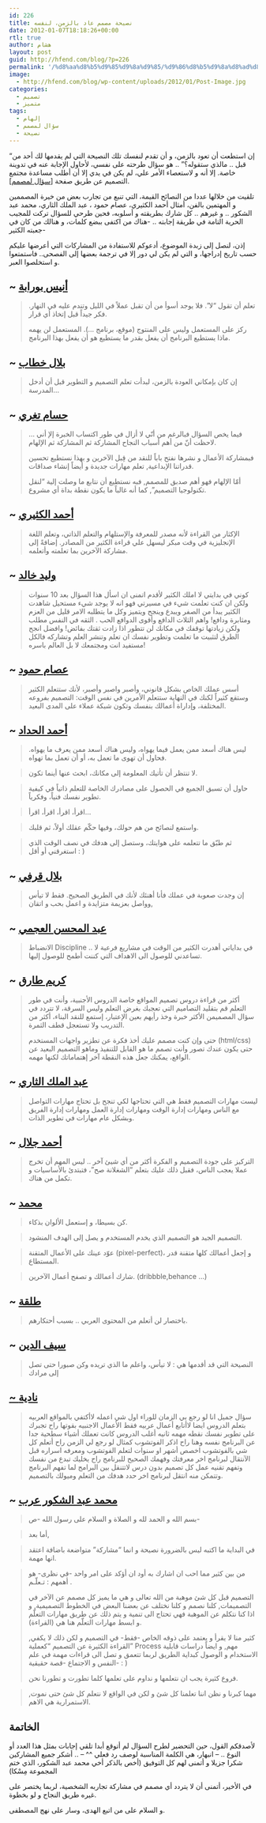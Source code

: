 ```yaml
---
id: 226
title: نصيحة مصمم عاد بالزمن، لنفسه
date: 2012-01-07T18:18:26+00:00
rtl: true
author: هشام
layout: post
guid: http://hfend.com/blog/?p=226
permalink: '/%d8%aa%d8%b5%d9%85%d9%8a%d9%85/%d9%86%d8%b5%d9%8a%d8%ad%d8%a9-%d9%85%d8%b5%d9%85%d9%85-%d8%b9%d8%a7%d8%af-%d8%a8%d8%a7%d9%84%d8%b2%d9%85%d9%86%d8%8c-%d9%84%d9%86%d9%81%d8%b3%d9%87/'
image:
  - http://hfend.com/blog/wp-content/uploads/2012/01/Post-Image.jpg
categories:
  - تصميم
  - متميز
tags:
  - إلهام
  - سؤال لمصمم
  - نصيحة
---
```

&#8220;إن استطعت أن تعود بالزمن، و أن تقدم لنفسك تلك النصيحة التي لم يقدمها لك أحد من قبل .. مالذي ستقوله؟&#8221; .. هو سؤال طرحته على نفسي، لأحاول الإجابة عنه في تدوينة خاصة. إلا أنه و لاستعصاء الأمر علي، لم يكن في يدي إلا أن أطلب مساعدة مجتمع التصميم عن طريق صفحة [[سؤال لمصمم](http://hfend.com/blog/designer-question/ "سؤال لمصمم")].

تلقيت من خلالها عددا من النصائح القيمة، التي تنبع من تجارب بعض من خيرة المصممين و المهتمين بالفن، أمثال أحمد الكثيري، عصام حمود ، عبد الملك الثاري، محمد عبد الشكور .. و غيرهم .. كل شارك بطريقته و أسلوبه، فحين طرحي للسؤال تركت للمجيب الحرية التامة في طريقة إجابته .. -هناك من اكتفى ببضع كلمات، و هنالك من كان في جعبته الكثير-

إذن، لنصل إلى زبدة الموضوع، أدعوكم للاستفادة من المشاركات التي أعرضها عليكم حسب تاريخ إدراجها، و التي لم يكن لي دور إلا في ترجمة بعضها إلى الفصحى.. فاستمتعوا و استخلصوا العبر.

<!--more-->

## ~ [أنيس بورابة](http://twitter.com/_niss "@_niss")

> تعلم أن تقول &#8220;لا&#8221;. فلا يوجد أسوأ من أن تقبل عملاً في الليل وتندم عليه في النهار. فكر جيداً قبل إتخاذ أي قرار.
>
> ركز على المستعمل وليس على المنتوج (موقع، برنامج &#8230;). المستعمل لن يهمه ماذا يستطيع البرنامج أن يفعل بقدر ما يستطيع هو أن يفعل بهذا البرنامج.

## ~ [بلال خطاب](http://twitter.com/Creartinc "@Creartinc")

> إن كان بإمكاني العودة بالزمن، لبدأت تعلم التصميم و التطوير قبل أن أدخل المدرسة&#8230;

## ~ [حسام تغري](http://twitter.com/hteghri "@hteghri")

> &#8230; فيما يخص السؤال فبالرغم من أنّي لا أزال في طور اكتساب الخبرة إلإ أني لاحظت أنّ من أهم أسباب النجاح المشاركة ثم المشاركة ثم الإلهام.
>
> فبمشاركة الأعمال و نشرها نفتح باباً للنقد من قِبل الآخرين و بهذا نستطيع تحسين قدراتنا الإبداعية, تعلم مهارات جديدة و أيضاً إنشاء صداقات.
>
> أمّا الإلهام فهو أهم صدبق للمصمم, فبه نستطيع أن نتابع ما وصلت إلية &#8220;لنقل تكنولوجيا التصميم&#8221;, كما أنه غالباً ما يكون نقطة بداة أي مشروع.

## ~ [أحمد الكثيري](http://twitter.com/mobde3net "@mobde3net")

> الإكثار من القراءة لأنه مصدر للمعرفة والإستلهام والتعلم الذاتي، وتعلم اللغة الإنجليزية في وقت مبكر ليسهل علي قراءة الكثير من المصادر. إضافةً إلى مشاركة الآخرين بما تعلمته وأتعلمه.

## ~ [وليد خالد](http://twitter.com/Wal_d "@Wal_d")

> كوني في بدايتي لا املك الكثير لأقدم اتمنى ان اسأل هذا السؤال بعد 10 سنوات ولكن ان كنت تعلمت شيء في مسيرتي فهو انه لا يوجد شيء مستحيل شاهدت الكثير يبدأ من الصفر ويبدع وينجح ويتميز وكل ما يتطلبه الامر قليل من العزم ومثابرة ودافع! واهم الثلاث الدافع وأقوى الدوافع الحب . الثقه في النفس مطلب ولكن زيادتها توقفك في مكانك لن تتطور اذا زادت ثقتك بفائض! وافضل انجح الطرق لتثبيت ما تعلمت وتطوير نفسك ان تعلم وتنشر العلم وتشاركه فالكل مستفيد انت ومجتمعك لا بل العالم باسره!

## ~ [عصام حمود](http://twitter.com/hamoudaissam "@hamoudaissam")

> أسس عملك الخاص بشكل قانوني، وأصبر واصبر وأصبر، لأنك ستتعلم الكثير وستقع كثيراً لكنك في النهاية ستتعلم الأمرين في نفس الوقت: التصميم بفروعه المختلفة، وإداراة أعمالك بنفسك وتكون شبكة عملاء على المدى البعيد.

## ~ [أحمد الحداد](http://twitter.com/cdes "@cdes")

> ليس هناك أسعد ممن يعمل فيما يهواه، وليس هناك أسعد ممن يعرف ما يهواه. فحاول أن تهوى ما تعمل به، أو أن تعمل بما تهواه.

> لا تنتظر أن تأتيك المعلومة إلى مكانك، ابحث عنها أينما تكون.

> حاول أن تسبق الجميع في الحصول على مصادرك الخاصة للتعلم ذاتياً في كيفية تطوير نفسك فنياً، وفكرياً.

> اقرأ، اقرأ، اقرأ، اقرأ&#8230;

> واستمع لنصائح من هم حولك، وفيها حكّم عقلك أولاً، ثم قلبك.

> ثم طبّق ما تتعلمه على هوايتك، وستصل إلى هدفك في نصف الوقت الذي استغرقني أو أقل : )

## ~ [بلال قرفي](http://twitter.com/bilama "@bilama")

> إن وجدت صعوبة في عملك فأنا أهنئك لأنك في الطريق الصحيح. فقط لا تيأس وواصل بعزيمة متزايدة و اعمل بحب و اتقان,

## ~ [عبد المحسن العجمي](http://twitter.com/ajmi "@ajmi")

> الانضباط Discipline .. في بداياتي أهدرت الكثير من الوقت في مشاريع فرعية لا تساعدني للوصول الى الاهداف التي كننت أطمح للوصول إليها.

## ~ [كريم طارق](http://karimtarek.com "موقع كريم طارق الشخصي")

> أكثر من قراءة دروس تصميم المواقع خاصة الدروس الأجنبية، وأنت في طور التعلم قم بتقليد التصاميم التي تعجبك بغرض التعلم وليس السرقة، لا تتردد في سؤال المصميمن الأكثر خبرة وخذ رأيهم بعين الإعتبار، إستمع للنقد البناء، أكثر من التدريب ولا تستعجل قطف الثمرة.
>
> حتى وإن كنت مصمم عليك أخذ فكرة عن تطزير واجهات المستخدم (html/css) حتى يكون عندك تصور وأنت تصمم ما هو القابل للتنفيذ وماهو التصميم البعيد عن الواقع، يمكنك جعل هذه النقطة آخر إهتماماتك لكنها مهمه.

## ~ [عبد الملك الثاري](http://twitter.com/althari "@althari")

> ليست مهارات التصميم فقط هي التي تحتاجها لكي تنجح بل تحتاج مهارات التواصل مع الناس ومهارات إدارة الوقت ومهارات إدارة العمل ومهارات إدارة الفريق وبشكل عام مهارات في تطوير الذات.

## ~ [أحمد جلال](http://twitter.com "@ahmadgalal")

> التركيز على جودة التصميم و الفكرة أكثر من أي شيئ آخر .. ليس المهم أن تخرج عملا يعجب الناس، فقبل ذلك عليك بتعلم &#8220;الشغلانة صح&#8221;، فتبتدئ بالأساسيات و تكمل من هناك.

## ~ [محمد](http://twitter.com/webdevdz "@webdevdz")

> كن بسيطا، و إستعمل الألوان بذكاء.

> التصميم الجيد هو التصميم الذي يخدم المستخدم و يصل إلى الهدف المنشود.

> عوّد عينك على الأعمال المتقنة (pixel-perfect)، و إجعل أعمالك كلها متقنة قدر المستطاع.

> شارك أعمالك و تصفح أعمال الآخرين. (dribbble,behance &#8230;)

## ~ [طلقة](http://twitter.com/6lgh "@6lgh")

> باختصار لن أتعلم من المحتوى العربي .. بسبب أحتكارهم.

## ~ [سيف الدين](http://twitter.com/seifo92 "@seifo92")

> النصيحة التي قد أقدمها هي : لا تيأس، واعلم ما الذي تريده وكن صبورا حتى تصل إلى مرادك

## [~ نادية](http://twitter.com/Nadia4Design "@Nadia4Design")

> سؤال جميل انا لو رجع بي الزمان للوراء اول شي اعمله لاأكتفي بالمواقع العربيه بتعلم الدروس ايضا لاأتابع أعمال عربيه فقط الأعمال الاجنبيه بقوتها راح تجبرك على تطوير نفسك نقطه مهمه ثانيه أغلب الدروس كانت تعملك أشياء سطحية جدا عن البرنامج نفسه وهنا راح اذكر الفوتشوب كمثال لو رجع لي الزمن راح أتعلم كل شي بالفوتشوب اخصص أشهر او سنوات لتعلم الفوتشوب ومعرفه اسراره قبل الآنتقال لبرنامج اخر معرفتك وفهمك الصحيح للبرنامج راح يخليك تبدع من نفسك وتفهم تقنيه عمل كل تصميم بدون درس لاتتنقل بين البرامج لما تفهم البرنامج وتتمكن منه انتقل لبرنامج اخر حدد هدفك من التعلم وميولك بالتصميم.

## ~ [محمد عبد الشكور عرب](http://twitter.com/mshakour "@mshakour")

> بسم الله و الحمد لله و الصلاة و السلام على رسول الله -ص-

> أما بعد,

> في البداية ما اكتبه ليس بالضرورة نصيحة و انما &#8220;مشاركة&#8221; متواضعة باضافة اعتقد انها مهمة.

> من بين كثير مما احب ان اشارك به أود ان أؤكد على امر واحد -في نظرى- هو أهمهم : تـعلّـم .
>
> التصميم قبل كل شئ موهبة من الله تعالى و هي ما يميز كل مصمم عن الآخر في التصميمات, كلنا نصمم و كلنا نختلف عن بعضنا البعض في الخطوط التصميمية, و اذا كنا نتكلم عن الموهبة فهي تحتاج الى تنمية و يتم ذلك عن طريق مهارات التعلّم و ابسط مهارات التعلّم هنا هي (القراءة).
>
> كثير منا لا يقرأ و يعتمد على ذوقه الخاص -فقط- في التصميم و لكن ذلك لا يكفي, القراءة الكثيرة عن التصميم &#8220;كعملية&#8221; Process مهم, و ايضاً دراسات قابلية الاستخدام و الوصول كبداية الطريق لربما تتعمق و تصل الى قراءات مهمة في علم النفس و الاجتماع -قصة حقيقية- : )
>
> فروع كثيرة يجب ان نتعلمها و نداوم على تعلمها كلما تطورت و تطورنا نحن.

> مهما كبرنا و نظن اننا تعلمنا كل شئ و لكن في الواقع لا نتعلم كل شئ حتى نموت, الاستمرارية هي الاهم.

## الخاتمة

لأصدقكم القول، حين التحضير لطرح السؤال لم أتوقع أبدا تلقي إجابات بمثل هذا العدد أو النوع .. &#8211; انبهار، هي الكلمة المناسبة لوصف رد فعلي ^^ &#8211; .. أشكر جميع المشاركين شكرا جزيلا و أتمنى لهم كل التوفيق (أخص بالذكر أخي محمد عبد الشكور، الذي ختم المجموعة مِسْكا)

في الأخير، أتمنى أن لا يتردد أي مصمم في مشاركة تجاربه الشخصية، لربما يختصر على غيره طريق النجاح و لو بخطوة.

و السلام على من اتبع الهدى، وسار على نهج المصطفى.
